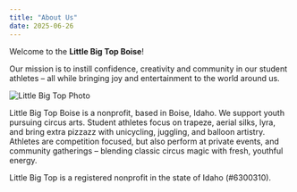 ```yaml
---
title: "About Us"
date: 2025-06-26
---
```


Welcome to the **Little Big Top Boise**!

Our mission is to instill confidence, creativity and community in our student athletes – all while bringing joy and entertainment to the world around us.

![Little Big Top Photo](/images/gallery/gallery8.jpg)

Little Big Top Boise is a nonprofit, based in Boise, Idaho. We support youth pursuing circus arts. Student athletes focus on trapeze, aerial silks, lyra, and bring extra pizzazz with unicycling, juggling, and balloon artistry. Athletes are competition focused, but also perform at private events, and community gatherings – blending classic circus magic with fresh, youthful energy.

Little Big Top is a registered nonprofit in the state of Idaho (#6300310).